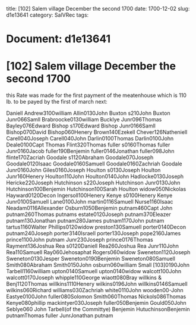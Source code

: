title: [102] Salem village December the second 1700
date: 1700-12-02
slug: d1e13641
category: SalVRec
tags: 




# Document: d1e13641


# [102] Salem village December the second 1700

this Rate was made for the first payment of the meatenhouse which is 110 lb. to be payed by the first of march next:

Daniell Andrew3100william Allin0130John Buxton s210John Buxton Junr066Samll Brabroocke0130william Bucklye Junr096Thomas Bayley076Edward Bishop s170Edward Bishop Junr0166Samll Bishop070David Bishop060Henery Brown140Ezekell Chever126Natheniell Carell040Joseph Carell040John Darlin0100Thomas Darlin0100John Deale0100Capt Thomas Flint320Thomas fuller s0160Thomas fuller Junr0160Jacob fuller190Benjemin fuller0146Jonathan fuller098John flinte170Zacriah Goodale s1120Abraham Goodale070Joseph Goodale0120Isaac Goodale0160Samuell Goodale0160Zachriah Goodale Junr0160John Giles0160Joseph Houlton s0130Joseph Houlton Junr160Henery Houlton110John Houlton0140John Hadlocke0130Joseph Hericke220Joseph Hutchinson s220Joseph Hutchinson Junr0130John Hutchinson100Benjemin Hutchinson100Sarah Houlton widow050Nickolas Hayward0120Decon Ingersoll100Henery Kenye s0100Henery Kenye Junr0100Samuell Lane0100John martin0116Samuell Nurse1160Isaac Neadam0116Allexander Osburn1050Benjemin putnam460Capt John putnam260Thomas putnams estate0120Joseph putnam370Eleazer putnam130Jonathan putnam280James putnam1170John putnam tartus1160Walter Phillips0120widow preston130Samuell porter0140Decon putnam240Joseph porter3140Israell porter130Joseph pope2160James prince1100John putnam Junr230Joseph prince0176Thomas Rayment136Joshua Rea s0120Daniell Rea260Joshua Rea Junr110John Rea110Samuell Ray060Jehosaphat Rogers060widow Sweneton1120Joseph Sweneton0130Jesper Sweneton0190Benjemin Sweneton080Samuell Smith080Abraham Smith0150John osburn060william Small [103]0190John Tarbell1160william upton0140Samuell upton0140widow walcott100John walcott0170Joseph whipple110George wiaott080Bray willkins & Benj1120Thomas willkins1110Henery wilkins0196John willkins0146Samuell wilkins060Richard williams030Zachriah white0110John wooden00-John Eastye0100John fuller080Solomon Smith060Thomas Nickols086Thomas Kenye080phillip mackintyer030Joseph fuller050Benjemin Gould050John Seblye060 John Tarbell(of the Committye) Benjemin HutuchinsonBenjemin putnamThomas fuller JunrJonathan putnam
